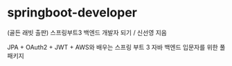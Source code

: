 # springboot-developer
(골든 래빗 출판) 스프링부트3 백엔드 개발자 되기 / 신선영 지음

JPA + OAuth2 + JWT + AWS와 배우는 스프링 부트 3 자바 백엔드 입문자를 위한 풀 패키지
